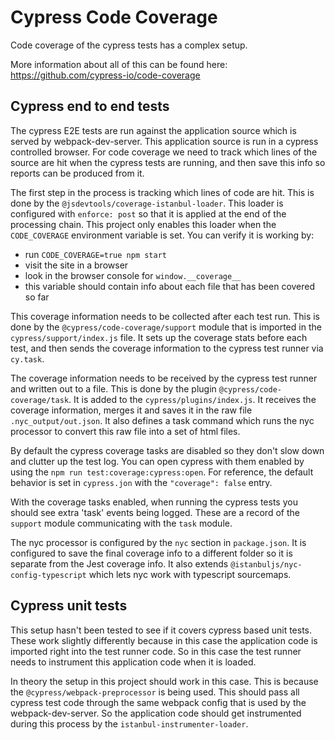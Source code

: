 # Cypress Code Coverage

Code coverage of the cypress tests has a complex setup.

More information about all of this can be found here: https://github.com/cypress-io/code-coverage

## Cypress end to end tests

The cypress E2E tests are run against the application source which is served by webpack-dev-server. This application source is run in a cypress controlled browser. For code coverage we need to track which lines of the source are hit when the cypress tests are running, and then save this info so reports can be produced from it.

The first step in the process is tracking which lines of code are hit. This is done by the `@jsdevtools/coverage-istanbul-loader`. This loader is configured with `enforce: post` so that it is applied at the end of the processing chain. This project only enables this loader when the `CODE_COVERAGE` environment variable is set. You can verify it is working by:
- run `CODE_COVERAGE=true npm start`
- visit the site in a browser
- look in the browser console for `window.__coverage__`
- this variable should contain info about each file that has been covered so far

This coverage information needs to be collected after each test run. This is done by the `@cypress/code-coverage/support` module that is imported in the `cypress/support/index.js` file. It sets up the coverage stats before each test, and then sends the coverage information to the cypress test runner via `cy.task`.

The coverage information needs to be received by the cypress test runner and written out to a file. This is done by the plugin `@cypress/code-coverage/task`. It is added to the `cypress/plugins/index.js`. It receives the coverage information, merges it and saves it in the raw file `.nyc_output/out.json`. It also defines a task command which runs the nyc processor to convert this raw file into a set of html files.

By default the cypress coverage tasks are disabled so they don't slow down and clutter up the test log. You can open cypress with them enabled by using the `npm run test:coverage:cypress:open`. For reference, the default behavior is set in `cypress.jon` with the `"coverage": false` entry.

With the coverage tasks enabled, when running the cypress tests you should see extra 'task' events being logged. These are a record of the `support` module communicating with the `task` module.

The nyc processor is configured by the `nyc` section in `package.json`. It is configured to save the final coverage info to a different folder so it is separate from the Jest coverage info. It also extends  `@istanbuljs/nyc-config-typescript` which lets nyc work with typescript sourcemaps.

## Cypress unit tests

This setup hasn't been tested to see if it covers cypress based unit tests. These work slightly differently because in this case the application code is imported right into the test runner code. So in this case the test runner needs to instrument this application code when it is loaded.

In theory the setup in this project should work in this case. This is because the `@cypress/webpack-preprocessor` is being used. This should pass all cypress test code through the same webpack config that is used by the webpack-dev-server. So the application code should get instrumented during this process by the `istanbul-instrumenter-loader`.